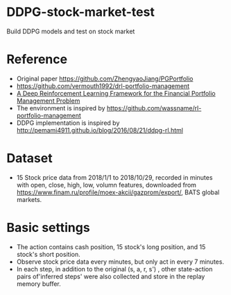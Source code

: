 # DDPG-stock-market-test
Build DDPG models and test on stock market

# Reference
* Original paper https://github.com/ZhengyaoJiang/PGPortfolio
* https://github.com/vermouth1992/drl-portfolio-management
* [A Deep Reinforcement Learning Framework for the Financial Portfolio Management Problem](https://arxiv.org/abs/1706.10059)
* The environment is inspired by https://github.com/wassname/rl-portfolio-management
* DDPG implementation is inspired by http://pemami4911.github.io/blog/2016/08/21/ddpg-rl.html

# Dataset
* 15 Stock price data from 2018/1/1 to 2018/10/29, recorded in minutes with open, close, high, low, volumn features, downloaded from https://www.finam.ru/profile/moex-akcii/gazprom/export/, BATS global markets.

# Basic settings
* The action contains cash position, 15 stock's long position, and 15 stock's short position.
* Observe stock price data every minutes, but only act in every 7 minutes.
* In each step, in addition to the original (s, a, r, s') , other state-action pairs of'inferred steps' were also collected and store in     the replay memory buffer.
